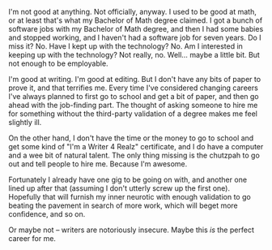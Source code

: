 <!--
.. title: Qualified
.. date: 2010-09-28 22:11:21
.. author: Amy Brown
-->

I'm not good at anything. Not officially, anyway. I used to be good at
math, or at least that's what my Bachelor of Math degree claimed.
I got a bunch of software jobs with my Bachelor of Math degree, and
then I had some babies and stopped working, and I haven't had a software
job for seven years. Do I miss it? No. Have I kept up with the technology?
No. Am I interested in keeping up with the technology? Not really, no.
Well… maybe a little bit. But not enough to be employable.

I'm good at writing. I'm good at editing. But I don't have any bits 
of paper to prove it, and that terrifies me. Every time I've considered
changing careers I've always planned to first go to school and get a 
bit of paper,
and then go ahead with the job-finding part. The thought of asking
someone to hire me for something without the third-party validation of
a degree makes me feel slightly ill.

On the other hand, I don't have the time or the money to go to school
and get some kind of "I'm a Writer 4 Realz" certificate, and I do
have a computer and a wee bit of natural talent. The only thing
missing is the chutzpah to go out and tell people to hire me. Because
I'm awesome.

Fortunately I already have one gig to be going on with, and another 
one lined up after
that (assuming I don't utterly screw up the first one). Hopefully 
that will furnish my inner neurotic with enough
validation to go beating the pavement in search of more work, which
will beget more confidence, and so on. 

Or maybe not &ndash; writers
are notoriously insecure. Maybe this *is* the perfect career for me.

